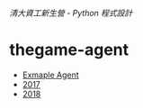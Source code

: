###### 清大資工新生營 - Python 程式設計
# thegame-agent

- [Exmaple Agent](https://github.com/afg984/thegame/blob/master/client/python/example.py)
- [2017](2017/README.md)
- [2018](2018/README.md)
